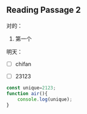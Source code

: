 ## Reading Passage 2



对的：

1. 第一个



明天：

- [ ] chifan

- [ ] 23123



```javascript
const unique=2123;
function air(){
    console.log(unique);
}
```

